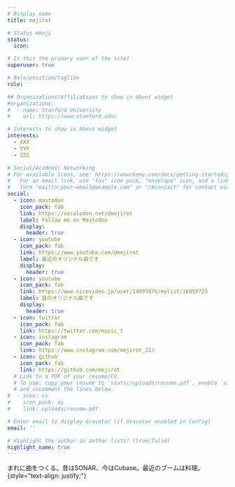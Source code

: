 ```yaml
---
# Display name
title: mejirot

# Status emoji
status:
  icon: 

# Is this the primary user of the site?
superuser: true

# Role/position/tagline
role: 

## Organizations/Affiliations to show in About widget
#organizations:
#  - name: Stanford University
#    url: https://www.stanford.edu/

# Interests to show in About widget
interests:
  - XXX
  - YYY
  - ZZZ

# Social/Academic Networking
# For available icons, see: https://wowchemy.com/docs/getting-started/page-builder/#icons
#   For an email link, use "fas" icon pack, "envelope" icon, and a link in the
#   form "mailto:your-email@example.com" or "/#contact" for contact widget.
social:
  - icon: mastodon
    icon_pack: fab
    link: https://vocalodon.net/@mejirot
    label: Follow me on Mastodon
    display:
      header: true
  - icon: youtube
    icon_pack: fab
    link: https://www.youtube.com/@mejirot
    label: 最近のオリジナル曲です
    display:
      header: true
  - icon: youtube
    icon_pack: fab
    link: https://www.nicovideo.jp/user/14897875/mylist/16850723
    label: 昔のオリジナル曲です
    display:
      header: true
  - icon: twitter 
    icon_pack: fab
    link: https://twitter.com/music_t
  - icon: instagram
    icon_pack: fab
    link: https://www.instagram.com/mejirot_22/
  - icon: github
    icon_pack: fab
    link: https://github.com/mejirot
  # Link to a PDF of your resume/CV.
  # To use: copy your resume to `static/uploads/resume.pdf`, enable `ai` icons in `params.yaml`,
  # and uncomment the lines below.
#  - icon: cv
#    icon_pack: ai
#    link: uploads/resume.pdf

# Enter email to display Gravatar (if Gravatar enabled in Config)
email: ''

# Highlight the author in author lists? (true/false)
highlight_name: true
---
```


まれに曲をつくる。昔はSONAR、今はCubase。最近のブームは料理。
{style="text-align: justify;"}

